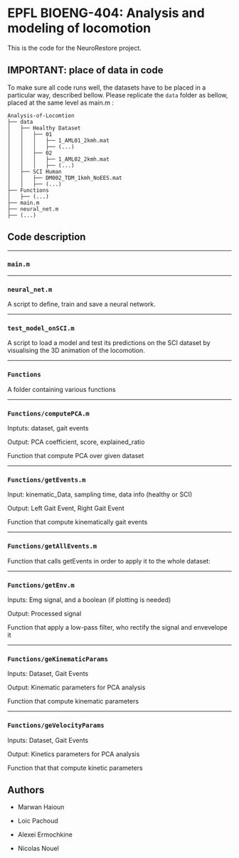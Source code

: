 # EPFL BIOENG-404: Analysis and modeling of locomotion

This is the code for the NeuroRestore project.

## IMPORTANT: place of data in code

To make sure all code runs well, the datasets have to be placed in a particular way, described bellow. Please replicate the `data` folder as bellow, placed at the same level as main.m :

```
Analysis-of-Locomtion
├── data 
│   ├── Healthy Dataset
│   │   ├── 01
│   │   │   ├── 1_AML01_2kmh.mat
│   │   │   ├── (...)
│   │   ├── 02
│   │   │   ├── 1_AML02_2kmh.mat
│   │   │   ├── (...)
│   ├── SCI Human
│   │   ├── DM002_TDM_1kmh_NoEES.mat
│   │   ├── (...)
├── Functions
│   ├── (...)
├── main.m
├── neural_net.m
├── (...)
```
## Code description

---

### `main.m`

---

### `neural_net.m`

A script to define, train and save a neural network.

---

### `test_model_onSCI.m`

A script to load a model and test its predictions on the SCI dataset by visualising the 3D animation of the locomotion.

---

### `Functions`

A folder containing various functions

---
### `Functions/computePCA.m`

Inptuts: dataset, gait events

Output: PCA coefficient, score, explained_ratio 

Function that compute PCA over given dataset

---

### `Functions/getEvents.m`

Input: kinematic_Data, sampling time, data info (healthy or SCI)

Output: Left Gait Event, Right Gait Event

Function that compute kinematically gait events 

---

### `Functions/getAllEvents.m`

Function that calls getEvents in order to apply it to the whole dataset:

---

### `Functions/getEnv.m`

Inputs: Emg signal, and a boolean (if plotting is needed)

Output: Processed signal

Function that apply a low-pass filter, who rectify the signal and envevelope it

---

### `Functions/geKinematicParams`

Inputs: Dataset, Gait Events

Output: Kinematic parameters for PCA analysis

Function that compute kinematic parameters 

---

### `Functions/geVelocityParams`

Inputs: Dataset, Gait Events

Output: Kinetics parameters for PCA analysis

Function that that compute kinetic parameters 


## Authors

- Marwan Haioun

- Loic Pachoud

- Alexei Ermochkine

- Nicolas Nouel
